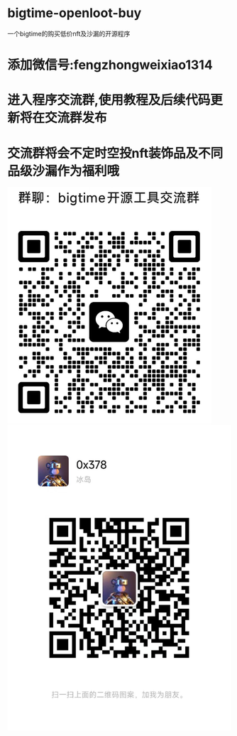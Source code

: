 # bigtime-openloot-buy
一个bigtime的购买低价nft及沙漏的开源程序

# 添加微信号:fengzhongweixiao1314
# 进入程序交流群,使用教程及后续代码更新将在交流群发布
# 交流群将会不定时空投nft装饰品及不同品级沙漏作为福利哦
![image](https://github.com/LingSanSui/img/blob/main/wechat-group.png)
![image](https://github.com/LingSanSui/img/blob/main/wechat.jpg)
